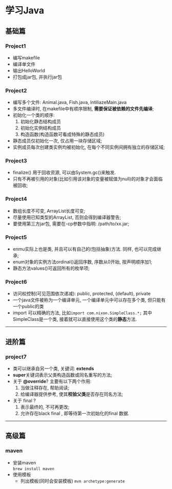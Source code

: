 # 学习Java

## 基础篇

### Project1
- 编写makefile
- 编译单文件
- 输出HelloWorld
- 打包成jar包, 并执行jar包

### Project2
- 编写多个文件: Animal.java, Fish.java, IntiliazeMain.java
- 多文件编译时, 在makefile中有顺序限制, **需要保证被依赖的文件先编译**;
- 初始化一个类的顺序: 
    1. 初始化静态结构成员
    2. 初始化实例结构成员
    3. 构造函数(构造函数可看成特殊的静态成员)
- 静态成员仅初始化一次, 仅占用一块存储区域;
- 实例成员每次创建类实例均被初始化, 在每个不同实例间拥有独立的存储区域;

### Project3
- finalize() 用于回收资源, 可以由System.gc()来触发.
- 只有不再被引用的对象(比如引用该对象的变量被赋值为null)的对象才会面临被回收;

### Project4
- 数组长度不可变, ArrayList长度可变;
- 尽量使用已知类型的ArrayList<T>, 否则会得到编译器警告;
- 要使用第三方jar包, 需要在-cp参数中指明: /path/to/xx.jar;

### Project5 
- enmu实际上也是类, 并且可以有自己的(包括抽象)方法. 同样, 也可以完成继承;
- enum对象的实例方法ordinal()返回序数, 序数从0开始, 按声明顺序加1;
- 静态方法values()可返回所有的枚举项;

### Project6
- 访问权控制(可见范围依次递减): public, protected, (default), private
- 一个java文件被称为一个编译单元, 一个编译单元中可以存在多个类, 但只能有一个public的类
- import 可以精确的方法, 比如`import com.nixon.SimpleClass.*;` 其中SimpleClass是一个类, 接着就可以直接使用这个类的**静态**方法.

---

## 进阶篇

### project7
- 类可以继承自另一个类, 关键词: **extends**
- **super**关键词表示父类构造函数或同名重写的方法;
- 关于 **@override**? 主要有以下两个作用: 
    1. 当做注释存在, 帮助阅读;
    2. 给编译器提供参考, 使其**校验父类**是否存在同名方法;
- 关于 final ?
    1. 表示最终的, 不可再更改;
    2. 允许存在black final , 即等待第一次初始化的final 数据.

---

## 高级篇

### maven 
- 安装maven<br/>
    `brew install maven`
- 使用模板
    - 列出模板(同时会安装模板)
        `mvn archetype:generate`
